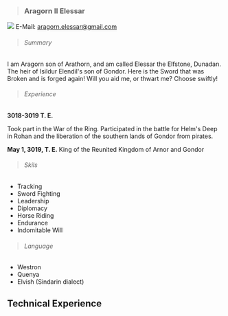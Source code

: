 > ### Aragorn II Elessar

![](https://static.wikia.nocookie.net/lotr/images/c/ce/King_Aragorn.PNG/revision/latest?cb=20121013121849)
E-Mail: aragorn.elessar@gmail.com

> ###### Summary

I am Aragorn son of Arathorn, and am called Elessar the Elfstone, Dunadan. The heir of Isildur Elendil's son of Gondor. Here is the Sword that was Broken and is forged again! Will you aid me, or thwart me? Choose swiftly!

> ###### Experience

**3018-3019 T. E.**

Took part in the War of the Ring.
Participated in the battle for Helm's Deep in Rohan and the liberation of the southern lands of Gondor from pirates.

**May 1, 3019, T. E.**
King of the Reunited Kingdom of Arnor and Gondor

> ###### Skils

- Tracking
- Sword Fighting
- Leadership
- Diplomacy
- Horse Riding
- Endurance
- Indomitable Will

> ###### Language

- Westron
- Quenya
- Elvish (Sindarin dialect)

## Technical Experience
